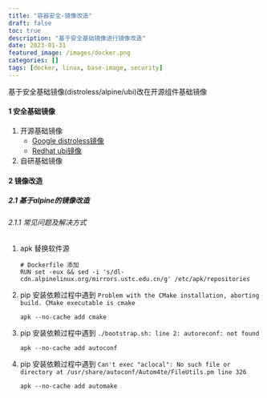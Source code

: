 ```yaml
---
title: "容器安全-镜像改造"
draft: false
toc: true
description: "基于安全基础镜像进行镜像改造"
date: 2023-01-31
featured_image: /images/docker.png
categories: []
tags: [docker, linux, base-image, security]
---
```

基于安全基础镜像(distroless/alpine/ubi)改在开源组件基础镜像<!--more-->
#### 1 安全基础镜像
1. 开源基础镜像
   - [Google distroless镜像](https://github.com/GoogleContainerTools/distroless)
   - [Redhat ubi镜像](https://access.redhat.com/documentation/zh-cn/red_hat_enterprise_linux/8/html/building_running_and_managing_containers/assembly_adding-software-to-a-ubi-container_building-running-and-managing-containers#using-the-ubi-init-images_assembly_adding-software-to-a-ubi-container)
2. 自研基础镜像

#### 2 镜像改造
##### 2.1 基于alpine的镜像改造
###### 2.1.1 常见问题及解决方式
1. apk 替换软件源
   ```shell
   # Dockerfile 添加
   RUN set -eux && sed -i 's/dl-cdn.alpinelinux.org/mirrors.ustc.edu.cn/g' /etc/apk/repositories
   ```
2. pip 安装依赖过程中遇到 `Problem with the CMake installation, aborting build. CMake executable is cmake`
   ```shell
   apk --no-cache add cmake
   ```
3. pip 安装依赖过程中遇到 `./bootstrap.sh: line 2: autoreconf: not found`
   ```shell
   apk --no-cache add autoconf
   ```
4. pip 安装依赖过程中遇到 `Can't exec "aclocal": No such file or directory at /usr/share/autoconf/Autom4te/FileUtils.pm line 326`
   ```shell
   apk --no-cache add automake
   ```